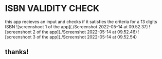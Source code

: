 # ISBN VALIDITY CHECK
this app recieves an input
and checks if it satisfies the criteria 
for a 13 digits ISBN
![screenshoot 1 of the app](./Screenshot 2022-05-14 at 09.52.37)
![screenshoot 2 of the app](./Screenshot 2022-05-14 at 09.52.46)
![screenshoot 3 of the app](./Screenshot 2022-05-14 at 09.52.54)
## thanks!
